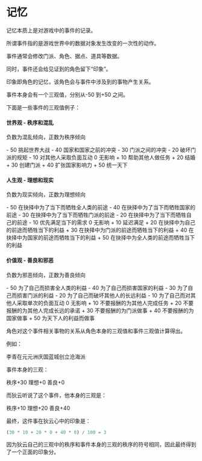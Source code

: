 # 记忆

记忆本质上是对游戏中的事件的记录。

所谓事件指的是游戏世界中的数据对象发生改变的一次性的动作。

事件通常会修改门派、角色、据点、道具等数据。

同时，事件还会给见证到的角色留下“印象”。

印象即角色的记忆，该角色会与事件中涉及到的事物产生关系。

事件本身会有一个三观值，分别从-50 到+50 之间。

下面是一些事件的三观值例子：

#### 世界观 - 秩序和混乱

负数为混乱倾向，正数为秩序倾向

\- 50 挑起世界大战
\- 40 国家和国家之前的冲突
\- 30 门派之间的冲突
\- 20 破坏门派的规矩
\- 10 对其他人采取负面互动
0 无影响
\+ 10 帮助其他人做任务
\+ 20 结婚
\+ 30 创建门派
\+ 40 扩张国家影响力
\+ 50 统一天下

#### 人生观 - 理想和现实

负数为现实倾向，正数为理想倾向

\- 50 在抉择中为了当下而牺牲全人类的前途
\- 40 在抉择中为了当下而牺牲国家的前途
\- 30 在抉择中为了当下而牺牲门派的前途
\- 20 在抉择中为了当下而牺牲自己的前途
\- 10 优先满足当下的需求
0 无影响
\+ 10 延迟满足
\+ 20 在抉择中为自己的前途而牺牲当下的利益
\+ 30 在抉择中为门派的前途而牺牲当下的利益
\+ 40 在抉择中为国家的前途而牺牲当下的利益
\+ 50 在抉择中为全人类的前途而牺牲当下的利益

#### 价值观 - 善良和邪恶

负数为邪恶倾向，正数为善良倾向

\- 50 为了自己而损害全人类的利益
\- 40 为了自己而损害国家的利益
\- 30 为了自己而损害门派的利益
\- 20 为了自己而破坏其他人的长远利益
\- 10 为了自己而对其他人采取单次的负面互动
0 无影响
\+ 10 不要报酬的为其他人完成任务
\+ 20 不要报酬的为其他人完成长远的承诺
\+ 30 不要报酬的为门派做事
\+ 40 不要报酬的为国家做事
\+ 50 为天下人的利益而做事

角色对这个事件相关事物的关系从角色本身的三观值和事件三观值计算得出。

例如：

李青在元元洲庆国蓝城创立沧海派

事件本身的三观：

秩序+30
理想+0
善良+0

而狄云听说了这个事件，他本身的三观是：

秩序+10
理想+20
善良+40

最终，这件事在狄云心中的印象是：

```javascript
(30 * 10 + 20 * 0 + 40 * 0) / 100 = 3
```

因为狄云自己的三观中的秩序和事件本身的三观的秩序的符号相同，因此最终得到了一个正面的印象分。
